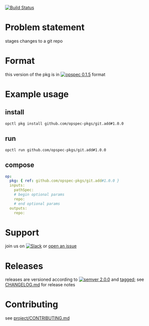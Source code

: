 [![Build Status](https://travis-ci.org/opspec-pkgs/git.add.svg?branch=master)](https://travis-ci.org/opspec-pkgs/git.add)

# Problem statement

stages changes to a git repo

# Format

this version of the pkg is in [![opspec 0.1.5](https://img.shields.io/badge/opspec-0.1.5-brightgreen.svg?colorA=6b6b6b&colorB=fc16be)](https://opspec.io/0.1.5/packages.html) format

# Example usage

## install

```shell
opctl pkg install github.com/opspec-pkgs/git.add#1.0.0
```

## run

```
opctl run github.com/opspec-pkgs/git.add#1.0.0
```

## compose

```yaml
op:
  pkg: { ref: github.com/opspec-pkgs/git.add#1.0.0 }
  inputs:
    pathSpec:
    # begin optional params
    repo:
    # end optional params
  outputs:
    repo:
```

# Support

join us on
[![Slack](https://opspec-slackin.herokuapp.com/badge.svg)](https://opspec-slackin.herokuapp.com/)
or
[open an issue](https://github.com/opspec-pkgs/git.add/issues)

# Releases

releases are versioned according to
[![semver 2.0.0](https://img.shields.io/badge/semver-2.0.0-brightgreen.svg)](http://semver.org/spec/v2.0.0.html)
and [tagged](https://git-scm.com/book/en/v2/Git-Basics-Tagging); see
[CHANGELOG.md](CHANGELOG.md) for release notes

# Contributing

see
[project/CONTRIBUTING.md](https://github.com/opspec-pkgs/project/blob/master/CONTRIBUTING.md)
